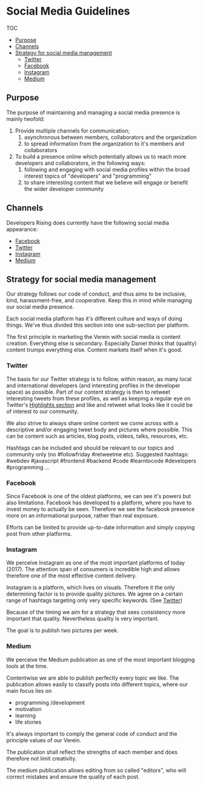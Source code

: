 # Social Media Guidelines

TOC

  - [Purpose](#purpose)
  - [Channels](#channels)
  - [Strategy for social media management](#strategy-for-social-media-management)
    - [Twitter](#twitter)
    - [Facebook](#facebook)
    - [Instagram](#instagram)
    - [Medium](#medium)



## Purpose

The purpose of maintaining and managing a social media presence is mainly twofold:

1. Provide multiple channels for communication;
   1. asynchronous between members, collaborators and the organization
   1. to spread information from the organization to it's members and collaborators
1. To build a presence online which potentially allows us to reach more developers and collaborators, in the following ways:
   1. following and engaging with social media profiles within the broad interest topics of "developers" and "programming"
   2. to share interesting content that we believe will engage or benefit the wider developer community

## Channels

Developers Rising does currently have the following social media appearance:
- [Facebook](https://www.facebook.com/Developers-Rising-273886056453052/)
- [Twitter](https://twitter.com/DevsRising)
- [Instagram](https://www.instagram.com/developers_rising/)
- [Medium](https://medium.com/developersrising)

## Strategy for social media management

Our strategy follows our code of conduct, and thus aims to be inclusive, kind, harassment-free, and cooperative. Keep this in mind while managing our social media presence.

Each social media platform has it's different culture and ways of doing things. We've thus divided this section into one sub-section per platform.

The first principle in marketing the Verein with social media is content creation. Everything else is secondary. Especially Daniel thinks that (quality) content trumps everything else. Content markets itself when it's good. 

### Twitter

The basis for our Twitter strategy is to follow, within reason, as many local and international developers (and interesting profiles in the developer space) as possible. Part of our content strategy is then to retweet interesting tweets from these profiles, as well as keeping a regular eye on Twitter's [Highlights section](https://support.twitter.com/articles/20172652) and like and retweet what looks like it could be of interest to our community.

We also strive to always share online content we come across with a descriptive and/or engaging tweet body and pictures where possible. This can be content such as articles, blog posts, videos, talks, resources, etc.

Hashtags can be included and should be relevant to our topics and community only (no #followfriday #retweetme etc). Suggested hashtags: #webdev #javascript #frontend #backend #code #learntocode #developers #programming ...

### Facebook

Since Facebook is one of the oldest platforms, we can see it's powers but also limitations. Facebook has developed to a platform, where you have to invest money to actually be seen. Therefore we see the facebook presence more on an informational purpose, rather than real exposure. 

Efforts can be limited to provide up-to-date information and simply copying post from other platforms. 



### Instagram

We perceive Instagram as one of the most important platforms of today (2017). The attention span of consumers is incredible high and allows therefore one of the most effective content delivery. 

Instagram is a platform, which lives on visuals. Therefore it the only determining factor is to provide quality pictures. We agree on a certain range of hashtags targeting only very specific keywords. (See [Twitter](#twitter)) 

Because of the timing we aim for a strategy that sees consistency more important that quality. Nevertheless quality is very important. 

The goal is to publish two pictures per week.


### Medium

We perceive the Medium publication as one of the most important blogging tools at the time. 

Contentwise we are able to publish perfectly every topic we like. The publication allows easily to classify posts into different topics, where our main focus lies on
- programming /development
- motivation
- learning
- life stories

It's always important to comply the general code of conduct and the principle values of our Verein. 

The publication shall reflect the strengths of each member and does therefore not limit creativity. 

The medium publication allows editing from so called "editors", who will correct mistakes and ensure the quality of each post. 